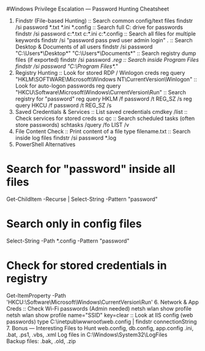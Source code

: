 #Windows Privilege Escalation — Password Hunting Cheatsheet

1. Findstr (File-based Hunting)
:: Search common config/text files
findstr /si password *.txt *.ini *.config
:: Search full C: drive for passwords
findstr /si password c:\*.txt c:\*.ini c:\*.config
:: Search all files for multiple keywords
findstr /si "password pass pwd user admin login" *.*
:: Search Desktop & Documents of all users
findstr /si password "C:\Users\*\Desktop\*" "C:\Users\*\Documents\*"
:: Search registry dump files (if exported)
findstr /si password *.reg
:: Search inside Program Files
findstr /si password "C:\Program Files\*.*"
2. Registry Hunting
:: Look for stored RDP / Winlogon creds
reg query "HKLM\SOFTWARE\Microsoft\Windows NT\CurrentVersion\Winlogon"
:: Look for auto-logon passwords
reg query "HKCU\Software\Microsoft\Windows\CurrentVersion\Run"
:: Search registry for "password"
reg query HKLM /f password /t REG_SZ /s
reg query HKCU /f password /t REG_SZ /s
3. Saved Credentials & Services
:: List saved credentials
cmdkey /list
:: Check services for stored creds
sc qc <servicename>
:: Search scheduled tasks (often store passwords)
schtasks /query /fo LIST /v
4. File Content Check
:: Print content of a file
type filename.txt
:: Search inside log files
findstr /si password *.log
5. PowerShell Alternatives
# Search for "password" inside all files
Get-ChildItem -Recurse | Select-String -Pattern "password"
# Search only in config files
Select-String -Path *.config -Pattern "password"
# Check for stored credentials in registry
Get-ItemProperty -Path 'HKCU:\Software\Microsoft\Windows\CurrentVersion\Run'
6. Network & App Creds
:: Check Wi-Fi passwords (Admin needed)
netsh wlan show profile
netsh wlan show profile name="SSID" key=clear
:: Look at IIS config (web passwords)
type C:\inetpub\wwwroot\web.config | findstr connectionString
7. Bonus — Interesting Files to Hunt
web.config, db.config, app.config
.ini, .bat, .ps1, .vbs, .xml
Log files in C:\Windows\System32\LogFiles\
Backup files: .bak, .old, .zip




